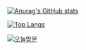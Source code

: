 [![Anurag's GitHub stats](https://github-readme-stats.vercel.app/api?username=callor&theme=dark)](https://github.com/anuraghazra/github-readme-stats)

[![Top Langs](https://github-readme-stats.vercel.app/api/top-langs/?username=callor&theme=dark&layout=compact)](https://github.com/anuraghazra/github-readme-stats)

[![오늘방문](https://hits.seeyoufarm.com/api/count/incr/badge.svg?url=https://github.com/callor)](https://hits.seeyoufarm.com) 
